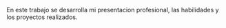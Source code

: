 En este trabajo se desarrolla mi presentacion profesional, las habilidades y los proyectos realizados.